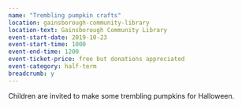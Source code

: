 ```yaml
---
name: "Trembling pumpkin crafts"
location: gainsborough-community-library
location-text: Gainsborough Community Library
event-start-date: 2019-10-23
event-start-time: 1000
event-end-time: 1200
event-ticket-price: free but donations appreciated
event-category: half-term
breadcrumb: y
---
```


Children are invited to make some trembling pumpkins for Halloween.
